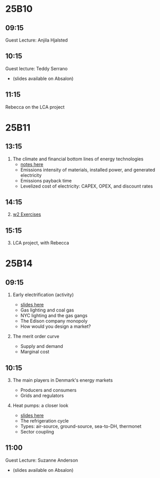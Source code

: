 
25B10
=====

09:15
-----
Guest Lecture: Anjila Hjalsted

10:15
-----
Guest lecture: Teddy Serrano
- (slides available on Absalon)

11:15
-----
Rebecca on the LCA project

25B11
=====

13:15
-----
1. The climate and financial bottom lines of energy technologies
   - [notes here](../w2/w2L1_energy_economics.md)
   - Emissions intensity of materials, installed power, and generated electricity
   - Emissions payback time
   - Levelized cost of electricity: CAPEX, OPEX, and discount rates

14:15
-----
2. [w2 Exercises](https://github.com/Green-Energy-Course/Green-Energy-Exercises/blob/main/w2_Energy_Economics.ipynb)

15:15
-----
3. LCA project, with Rebecca

25B14
=====

09:15
-----
1. Early electrification (activity)
   - [slides here](https://www.dropbox.com/scl/fi/na5sv5ophjl1d6m03u919/25B14_01_Merit_order.pptx?rlkey=78qd4g10lvblekf1gnrobhz0z&dl=0)
   - Gas lighting and coal gas
   - NYC lighting and the gas gangs
   - The Edison company monopoly
   - How would you design a market?

3. The merit order curve
   - Supply and demand
   - Marginal cost

10:15
-----
3. The main players in Denmark's energy markets
   - Producers and consumers
   - Grids and regulators
  
4. Heat pumps: a closer look
   - [slides here](https://www.dropbox.com/scl/fi/8dikdx72m0sceaerai4uf/25B14_02_Heat_pumps.pptx?rlkey=3iey39z09k24zyrqkefklmo1l&dl=0)
   - The refrigeration cycle
   - Types: air-source, ground-source, sea-to-DH, thermonet
   - Sector coupling

11:00
-----
Guest Lecture: Suzanne Anderson 
- (slides available on Absalon)

